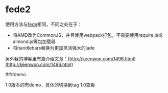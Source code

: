 # fede2
  
使用方法与[fede](https://github.com/keenwon/fede)相同，不同之处在于：

- 将AMD改为CommonJS，并且使用webpack打包，不需要使用require.js或almond.js等包加载器
- 将handlebars替换为更加灵活强大的jade

另外我的博客里有篇介绍文章：[http://keenwon.com/1496.html](http://keenwon.com/1496.html)

###demo

1.0版本的有demo，具体的切换到tag 1.0查看
